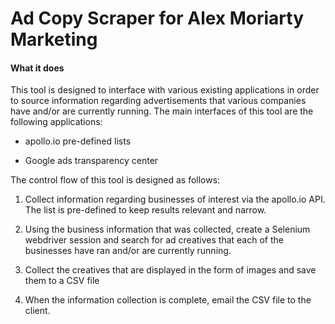 # Ad Copy Scraper for Alex Moriarty Marketing

#### What it does

This tool is designed to interface with various existing applications in order to source information regarding advertisements that various companies have and/or are currently running. The main interfaces of this tool are the following applications:

* apollo.io pre-defined lists

* Google ads transparency center

The control flow of this tool is designed as follows:

1. Collect information regarding businesses of interest via the apollo.io API. The list is pre-defined to keep results relevant and narrow.

2. Using the business information that was collected, create a Selenium webdriver session and search for ad creatives that each of the businesses have ran and/or are currently running.

3. Collect the creatives that are displayed in the form of images and save them to a CSV file

4. When the information collection is complete, email the CSV file to the client.